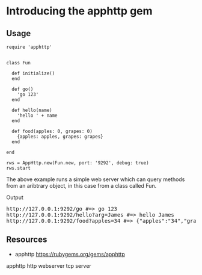 # Introducing the apphttp gem

## Usage

    require 'apphttp'


    class Fun

      def initialize()
      end

      def go()
        'go 123'
      end

      def hello(name)
        'hello ' + name
      end

      def food(apples: 0, grapes: 0)
        {apples: apples, grapes: grapes}
      end

    end

    rws = AppHttp.new(Fun.new, port: '9292', debug: true)
    rws.start

The above example runs a simple web server which can query methods from an aribtrary object, in this case from a class called Fun.

Output
<pre>
http://127.0.0.1:9292/go #=> go 123
http://127.0.0.1:9292/hello?arg=James #=> hello James
http://127.0.0.1:9292/food?apples=34 #=> {"apples":"34","grapes":0}
</pre>

## Resources

* apphttp https://rubygems.org/gems/apphttp

apphttp http webserver tcp server
